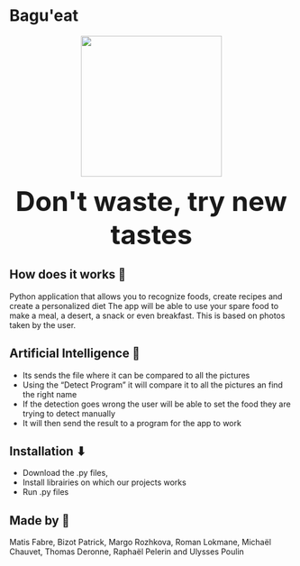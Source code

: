 # Bagu'eat 

<p align = "center"> 
 <img src="https://user-images.githubusercontent.com/80221917/162082538-3b4c24c6-9339-40d1-9b70-cba2152eede6.png" width="250"> 
</p>

<p align = "center">
 <strong><FONT size="15">Don't waste, try new tastes</FONT></strong>
</p>

## How does it works 🐍


Python application that allows you to recognize foods, create recipes and create a personalized diet
The app will be able to use your spare food to make a meal, a desert, a snack or even breakfast. This is based on photos taken by the user.

## Artificial Intelligence 🧠

- Its sends the file where it can be compared to all the pictures
- Using the “Detect Program” it will compare it to all the pictures an find the right name
- If the detection goes wrong the user will be able to set the food they are trying to detect manually
- It will then send the result to a program for the app to work

## Installation ⬇

- Download the .py files,
- Install librairies on which our projects works 
- Run .py files

## Made by 🔨 

Matis Fabre, Bizot Patrick, Margo Rozhkova, Roman Lokmane, Michaël Chauvet, Thomas Deronne, Raphaël Pelerin and Ulysses Poulin

